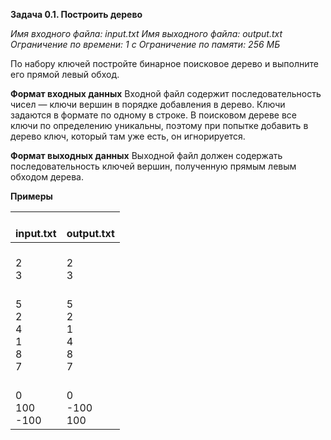 **Задача 0.1. Построить дерево**

*Имя входного файла: input.txt
Имя выходного файла: output.txt
Ограничение по времени: 1 с
Ограничение по памяти: 256 МБ*

По набору ключей постройте бинарное поисковое дерево и выполните его прямой левый обход.

**Формат входных данных**
Входной файл содержит последовательность чисел — ключи вершин в порядке добавления в дерево. Ключи задаются в формате по одному в строке.
В поисковом дереве все ключи по определению уникальны, поэтому при попытке добавить в дерево ключ, который там уже есть, он игнорируется.

**Формат выходных данных**
Выходной файл должен содержать последовательность ключей вершин, полученную прямым левым обходом дерева.

**Примеры**

|    <br>input.txt                                    |    <br>output.txt                                   |
|-----------------------------------------------------|-----------------------------------------------------|
|    <br>2<br>3                                       |    <br>2<br>3                                       |
|    <br>5<br>   2<br>   4<br>   1<br>   8<br>   7    |    <br>5<br>   2<br>   1<br>   4<br>   8<br>   7    |
|    <br>0<br>   100<br>   -100                       |    <br>0<br>   -100<br>   100                       |
